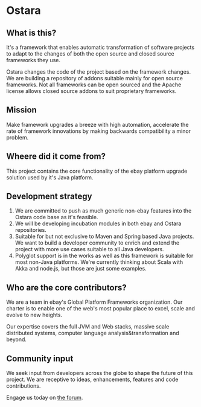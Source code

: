 Ostara
==============

## What is this?
It's a framework that enables automatic transformation of software projects to adapt to the changes of both the open source and closed source frameworks they use.

Ostara changes the code of the project based on the framework changes. We are building a repository of addons suitable mainly for open source frameworks. Not all frameworks can be open sourced and the Apache license allows closed source addons to suit proprietary frameworks.

## Mission
Make framework upgrades a breeze with high automation, accelerate the rate of framework innovations by making backwards compatibility a minor problem.

## Wheere did it come from?
This project contains the core functionality of the ebay platform upgrade solution used by it's Java platform.

## Development strategy
1. We are committed to push as much generic non-ebay features into the Ostara code base as it's feasible.
1. We will be developing incubation modules in both ebay and Ostara repositories.
1. Suitable for but not exclusive to Maven and Spring based Java projects. We want to build a developer community to enrich and extend the project with more use cases suitable to all Java developers.
2. Polyglot support is in the works as well as this framework is suitable for most non-Java platforms. We're currently thinking about Scala with Akka and node.js, but those are just some examples.

## Who are the core contributors?
We are a team in ebay's Global Platform Frameworks organization. Our charter is to enable one of the web's most popular place to excel, scale and evolve to new heights.

Our expertise covers the full JVM and Web stacks, massive scale distributed systems, computer language analysis&transformation and beyond.

## Community input
We seek input from developers across the globe to shape the future of this project. We are receptive to ideas, enhancements, features and code contributions.

Engage us today on [the forum](https://groups.google.com/d/forum/ostaraoss).
